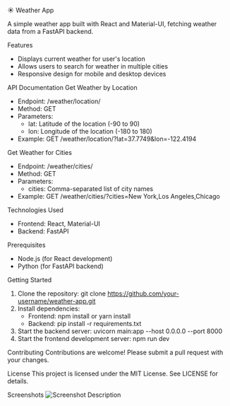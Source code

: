 ☀️ Weather App

A simple weather app built with React and Material-UI, fetching weather data from a FastAPI backend.

Features
- Displays current weather for user's location
- Allows users to search for weather in multiple cities
- Responsive design for mobile and desktop devices

API Documentation
Get Weather by Location
- Endpoint: /weather/location/
- Method: GET
- Parameters:
    - lat: Latitude of the location (-90 to 90)
    - lon: Longitude of the location (-180 to 180)
- Example: GET /weather/location/?lat=37.7749&lon=-122.4194

Get Weather for Cities
- Endpoint: /weather/cities/
- Method: GET
- Parameters:
    - cities: Comma-separated list of city names
- Example: GET /weather/cities/?cities=New York,Los Angeles,Chicago

Technologies Used
- Frontend: React, Material-UI
- Backend: FastAPI

Prerequisites
- Node.js (for React development)
- Python (for FastAPI backend)

Getting Started
1. Clone the repository: git clone https://github.com/your-username/weather-app.git
2. Install dependencies:
    - Frontend: npm install or yarn install
    - Backend: pip install -r requirements.txt
3. Start the backend server: uvicorn main:app --host 0.0.0.0 --port 8000
4. Start the frontend development server: npm run dev 

Contributing
Contributions are welcome! Please submit a pull request with your changes.

License
This project is licensed under the MIT License. See LICENSE for details.

Screenshots
![Screenshot Description](http:127.0.0.1:8000/backend/Screenshot/Weather_App_Screenshot.png)



